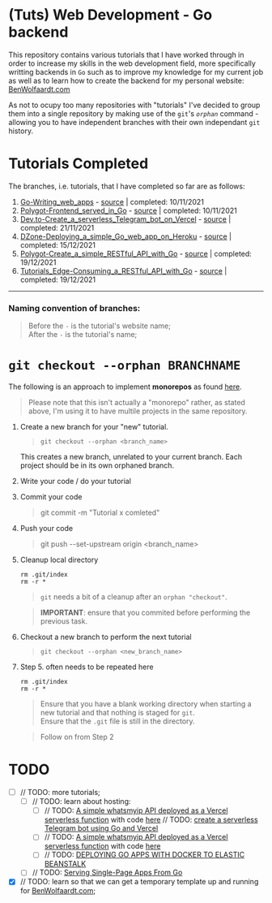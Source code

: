 # (Tuts) Web Development - Go backend

This repository contains various tutorials that I have worked through in order to increase my skills in the web development field, more specifically writting backends in `Go` such as to improve my knowledge for my current job as well as to learn how to create the backend for my personal website: [BenWolfaardt.com](http://www.benwolfaardt.com)

As not to ocupy too many repositories with "tutorials" I've decided to group them into a single repository by making use of the `git`'s *`orphan`* command - allowing you to have independent branches with their own independant `git` history.

# Tutorials Completed

The branches, i.e. tutorials, that I have completed so far are as follows:  
1. [Go-Writing_web_apps](https://github.com/BenWolfaardt/Tuts-Web_Dev-Go_backend/tree/01-Go-Writing_web_apps) - [source](https://golang.org/doc/articles/wiki/) | completed: 10/11/2021
2. [Polygot-Frontend_served_in_Go](https://github.com/BenWolfaardt/Tuts-Web_Dev-Go_backend/tree/02-Polygot-Frontend_served_in_Go) - [source](https://www.thepolyglotdeveloper.com/2017/03/bundle-html-css-javascript-served-golang-application/) | completed: 10/11/2021
3. [Dev.to-Create_a_serverless_Telegram_bot_on_Vercel](https://github.com/BenWolfaardt/Tuts-Web_Dev-Go_backend/tree/03-Dev.to-Create_a_serverlesss_Telegram_bot_on_Vercel) - [source](https://dev.to/jj/create-a-serverless-telegram-bot-using-go-and-vercel-4fdb) | completed: 21/11/2021
4. [DZone-Deploying_a_simple_Go_web_app_on_Heroku](https://github.com/BenWolfaardt/Tuts-Web_Dev-Go_backend/tree/04-DZone-Deploying_a_simple_Go_web_app_on_Heroku) - [source](https://dzone.com/articles/deploying-a-simple-golang-webapp-on-heroku) | completed: 15/12/2021
5. [Polygot-Create_a_simple_RESTful_API_with_Go](https://github.com/BenWolfaardt/Tuts-Web_Dev-Go_backend/tree/05-Polygot-Create_a_simple_RESTful_API_with_Go) - [source](https://www.thepolyglotdeveloper.com/2016/07/create-a-simple-restful-api-with-golang/) | completed: 19/12/2021
6. [Tutorials_Edge-Consuming_a_RESTful_API_with_Go](https://github.com/BenWolfaardt/Tuts-Web_Dev-Go_backend/tree/06-Tutorials_Edge-Consuming_a_RESTful_API_with_Go) - [source](https://tutorialedge.net/golang/consuming-restful-api-with-go/) | completed: 19/12/2021

---

### Naming convention of branches:
> Before the `-` is the tutorial's website name;  
> After the `-` is the tutorial's name;

# `git checkout --orphan BRANCHNAME` 

The following is an approach to implement **monorepos** as found [here](https://stackoverflow.com/questions/14679614/is-there-a-way-to-put-multiple-projects-in-a-git-repository#14680329).

> Please note that this isn't actually a "monorepo" rather, as stated above, I'm using it to have multile projects in the same repository.

1. Create a new branch for your "new" tutorial.

   > `git checkout --orphan <branch_name>`

    This creates a new branch, unrelated to your current branch. Each project should be in its own orphaned branch.

2. Write your code / do your tutorial
3. Commit your code 

   > git commit -m "Tutorial x comleted"

4. Push your code 

   > git push --set-upstream origin <branch_name>

5. Cleanup local directory

    `rm .git/index`  
    `rm -r *`

   > `git` needs a bit of a cleanup after an `orphan "checkout"`.  

   > **IMPORTANT**: ensure that you commited before performing the previous task.

6. Checkout a new branch to perform the next tutorial

   > `git checkout --orphan <new_branch_name>`

7. Step 5. often needs to be repeated here

     `rm .git/index`  
     `rm -r *`

   > Ensure that you have a blank working directory when starting a new tutorial and that nothing is staged for `git`.  
   > Ensure that the `.git` file is still in the directory.  

   > Follow on from Step 2

# TODO

- [ ] // TODO: more tutorials;  
   - [ ] // TODO: learn about hosting:
      - [ ]  // TODO: [A simple whatsmyip API deployed as a Vercel serverless function](https://www.reddit.com/r/golang/comments/j07hrc/a_simple_whatsmyip_api_deployed_as_a_vercel/) with code [here](https://github.com/wafer-bw/whatsmyip)
 // TODO: [create a serverless Telegram bot using Go and Vercel](https://dev.to/jj/create-a-serverless-telegram-bot-using-go-and-vercel-4fdb)
      - [ ]  // TODO: [A simple whatsmyip API deployed as a Vercel serverless function](https://www.reddit.com/r/golang/comments/j07hrc/a_simple_whatsmyip_api_deployed_as_a_vercel/) with code [here](https://github.com/wafer-bw/whatsmyip)
      - [ ] // TODO: [DEPLOYING GO APPS WITH DOCKER TO ELASTIC BEANSTALK](https://www.topcoder.com/blog/deploying-go-apps-with-docker-to-elastic-beanstalk/)
   - [ ] // TODO: [Serving Single-Page Apps From Go](https://hackandsla.sh/posts/2021-11-06-serve-spa-from-go/)
- [x] // TODO: learn so that we can get a temporary template up and running for [BenWolfaardt.com](http://www.benwolfaardt.com);  
